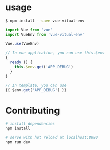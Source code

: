 # usage

``` bash
$ npm install --save vue-vitual-env
```

``` javascript
import Vue from 'vue'
import VueEnv from 'vue-vitual-env'

Vue.use(VueEnv)

// In vue application, you can use this.$env
{
  ready () {
    this.$env.get('APP_DEBUG')
  }
}

// In template, you can use
{{ $env.get('APP_DEBUG') }}
```

# Contributing

``` bash
# install dependencies
npm install

# serve with hot reload at localhost:8080
npm run dev
```
